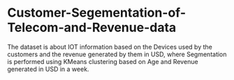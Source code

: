 # Customer-Segementation-of-Telecom-and-Revenue-data

The dataset is about IOT information based on the Devices used by the customers and the revenue generated by them in USD, where Segmentation is performed using KMeans clustering based on Age and Revenue generated in USD in a week.
